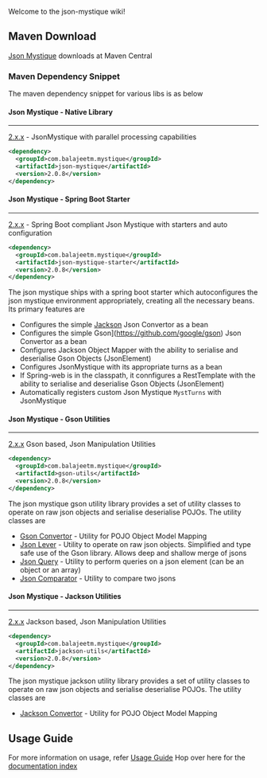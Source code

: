 Welcome to the json-mystique wiki!

## Maven Download

[Json Mystique](http://search.maven.org/#search%7Cga%7C1%7Cg%3A%22com.balajeetm.mystique%22) downloads at Maven Central

### Maven Dependency Snippet
The maven dependency snippet for various libs is as below

#### Json Mystique - Native Library
---
[2.x.x](http://search.maven.org/#artifactdetails%7Ccom.balajeetm.mystique%7Cjson-mystique%7C2.0.8%7Cjar) - JsonMystique with parallel processing capabilities

```xml
<dependency>
  <groupId>com.balajeetm.mystique</groupId>
  <artifactId>json-mystique</artifactId>
  <version>2.0.8</version>
</dependency>
```

#### Json Mystique - Spring Boot Starter
---
[2.x.x](http://search.maven.org/#artifactdetails%7Ccom.balajeetm.mystique%7Cjson-mystique-starter%7C2.0.8%7Cjar) - Spring Boot compliant Json Mystique with starters and auto configuration

```xml
<dependency>
  <groupId>com.balajeetm.mystique</groupId>
  <artifactId>json-mystique-starter</artifactId>
  <version>2.0.8</version>
</dependency>
```

The json mystique ships with a spring boot starter which autoconfigures the json mystique environment appropriately, creating all the necessary beans. Its primary features are
* Configures the simple [Jackson](https://github.com/FasterXML/jackson) Json Convertor as a bean
* Configures the simple Gson](https://github.com/google/gson) Json Convertor as a bean
* Configures Jackson Object Mapper with the ability to serialise and deserialise Gson Objects (JsonElement)
* Configures JsonMystique with its appropriate turns as a bean
* If Spring-web is in the classpath, it connfigures a RestTemplate with the ability to serialise and deserialise Gson Objects (JsonElement)
* Automatically registers custom Json Mystique `MystTurns` with JsonMystique

#### Json Mystique - Gson Utilities
---
[2.x.x](http://search.maven.org/#artifactdetails%7Ccom.balajeetm.mystique%7Cgson-utils%7C2.0.8%7Cjar) Gson based, Json Manipulation Utilities

```xml
<dependency>
  <groupId>com.balajeetm.mystique</groupId>
  <artifactId>gson-utils</artifactId>
  <version>2.0.8</version>
</dependency>
```

The json mystique gson utility library provides a set of utility classes to operate on raw json objects and serialise deserialise POJOs.
The utility classes are
* [Gson Convertor](../json-mystique-utils/gson-utils/src/main/java/com/balajeetm/mystique/util/gson/convertor/GsonConvertor.java) - Utility for POJO Object Model Mapping
* [Json Lever](../json-mystique-utils/gson-utils/src/main/java/com/balajeetm/mystique/util/gson/lever/JsonLever.java) - Utility to operate on raw json objects. Simplified and type safe use of the Gson library. Allows deep and shallow merge of jsons
* [Json Query](../json-mystique-utils/gson-utils/src/main/java/com/balajeetm/mystique/util/gson/bean/lever/JsonQuery.java) - Utility to perform queries on a json element (can be an object or an array)
* [Json Comparator](../json-mystique-utils/gson-utils/src/main/java/com/balajeetm/mystique/util/gson/bean/lever/JsonComparator.java) - Utility to compare two jsons

#### Json Mystique - Jackson Utilities
---
[2.x.x](http://search.maven.org/#artifactdetails%7Ccom.balajeetm.mystique%7Cjackson-utils%7C2.0.8%7Cjar) Jackson based, Json Manipulation Utilities

```xml
<dependency>
  <groupId>com.balajeetm.mystique</groupId>
  <artifactId>jackson-utils</artifactId>
  <version>2.0.8</version>
</dependency>
```

The json mystique jackson utility library provides a set of utility classes to operate on raw json objects and serialise deserialise POJOs.
The utility classes are
* [Jackson Convertor](../json-mystique-utils/jackson-utils/src/main/java/com/balajeetm/mystique/util/jackson/bean/convertor/JacksonConvertor.java) - Utility for POJO Object Model Mapping

## Usage Guide

For more information on usage, refer [Usage Guide](../Usage-Guide)
Hop over here for the [documentation index](documentation/_Sidebar.md)